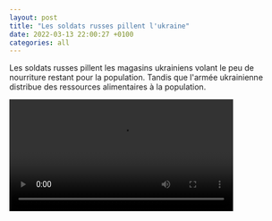 ```yaml
---
layout: post
title: "Les soldats russes pillent l'ukraine"
date: 2022-03-13 22:00:27 +0100
categories: all
---
```

<!--translate-->
Les soldats russes pillent les magasins ukrainiens volant le peu de nourriture restant pour la population. Tandis que l'armée ukrainienne distribue des ressources alimentaires à la population.
<!--endtranslate-->

<video controls width="400">
    <source src="{{ site.baseurl }}/assets/videos/10.webm"
            type="video/webm">
    <source src="{{ site.baseurl }}/assets/videos/10.mp4"
            type="video/mp4">
    Sorry, your browser doesn't support embedded videos.
</video>
